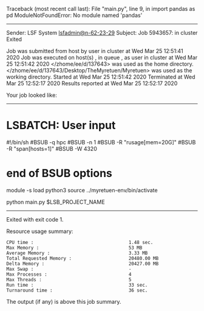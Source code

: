Traceback (most recent call last):
  File "main.py", line 9, in <module>
    import pandas as pd
ModuleNotFoundError: No module named 'pandas'

------------------------------------------------------------
Sender: LSF System <lsfadmin@n-62-23-29>
Subject: Job 5943657: <NNAgent2test> in cluster <dcc> Exited

Job <NNAgent2test> was submitted from host <n-62-27-20> by user <s183905> in cluster <dcc> at Wed Mar 25 12:51:41 2020
Job was executed on host(s) <n-62-23-29>, in queue <hpc>, as user <s183905> in cluster <dcc> at Wed Mar 25 12:51:42 2020
</zhome/ee/d/137643> was used as the home directory.
</zhome/ee/d/137643/Desktop/TheMyretuen/Myretuen> was used as the working directory.
Started at Wed Mar 25 12:51:42 2020
Terminated at Wed Mar 25 12:52:17 2020
Results reported at Wed Mar 25 12:52:17 2020

Your job looked like:

------------------------------------------------------------
# LSBATCH: User input
#!/bin/sh
#BSUB -q hpc
#BSUB -n 1
#BSUB -R "rusage[mem=20G]"
#BSUB -R "span[hosts=1]"
#BSUB -W 4320
# end of BSUB options

module -s load python3
source ../myretuen-env/bin/activate

python main.py $LSB_PROJECT_NAME


------------------------------------------------------------

Exited with exit code 1.

Resource usage summary:

    CPU time :                                   1.48 sec.
    Max Memory :                                 53 MB
    Average Memory :                             3.33 MB
    Total Requested Memory :                     20480.00 MB
    Delta Memory :                               20427.00 MB
    Max Swap :                                   -
    Max Processes :                              4
    Max Threads :                                5
    Run time :                                   33 sec.
    Turnaround time :                            36 sec.

The output (if any) is above this job summary.


